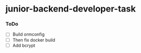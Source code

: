 # junior-backend-developer-task

### ToDo

- [ ] Build ormconfig
- [ ] Then fix docker build
- [ ] Add bcrypt
